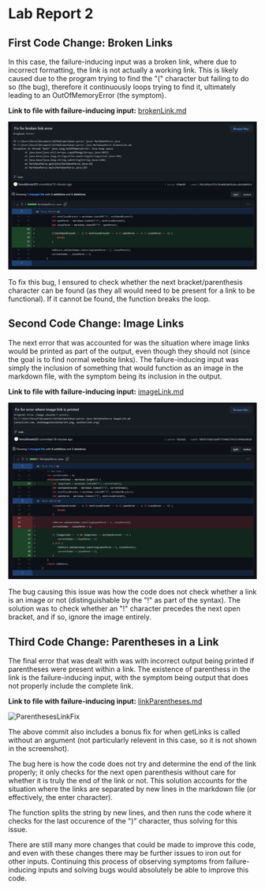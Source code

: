 # Lab Report 2

## First Code Change: Broken Links
In this case, the failure-inducing input was a broken link, where due to incorrect formatting, the link is not actually a working link. This is likely caused due to the program trying to find the "(" character but failing to do so (the bug), therefore it continuously loops trying to find it, ultimately leading to an OutOfMemoryError (the symptom).

**Link to file with failure-inducing input:** [brokenLink.md](https://github.com/hnvultimate123/markdown-parse/blob/main/brokenLink.md)

![BrokenLinkFix](BrokenLinkFix.jpg)

To fix this bug, I ensured to check whether the next bracket/parenthesis character can be found (as they all would need to be present for a link to be functional). If it cannot be found, the function breaks the loop.

## Second Code Change: Image Links
The next error that was accounted for was the situation where image links would be printed as part of the output, even though they should not (since the goal is to find normal website links). The failure-inducing input was simply the inclusion of something that would function as an image in the markdown file, with the symptom being its inclusion in the output.

**Link to file with failure-inducing input:** [imageLink.md](https://github.com/hnvultimate123/markdown-parse/blob/main/imageLink.md)

![ImageLinkFix](ImageLinkFix.jpg)

The bug causing this issue was how the code does not check whether a link is an image or not (distinguishable by the "!" as part of the syntax). The solution was to check whether an "!" character precedes the next open bracket, and if so, ignore the image entirely.

## Third Code Change: Parentheses in a Link
The final error that was dealt with was with incorrect output being printed if parentheses were present within a link. The existence of parenthess in the link is the failure-inducing input, with the symptom being output that does not properly include the complete link.

**Link to file with failure-inducing input:** [linkParentheses.md](https://github.com/hnvultimate123/markdown-parse/blob/main/linkParentheses.md)

![ParenthesesLinkFix](ParenthesesLinkError.jpg)

The above commit also includes a bonus fix for when getLinks is called without an argument (not particularly relevent in this case, so it is not shown in the screenshot).

The bug here is how the code does not try and determine the end of the link properly; it only checks for the next open parenthesis without care for whether it is truly the end of the link or not. This solution accounts for the situation where the links are separated by new lines in the markdown file (or effectively, the enter character). 

The function splits the string by new lines, and then runs the code where it checks for the last occurence of the ")" character, thus solving for this issue.

There are still many more changes that could be made to improve this code, and even with these changes there may be further issues to iron out for other inputs. Continuing this process of observing symptoms from failure-inducing inputs and solving bugs would absolutely be able to improve this code.